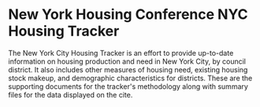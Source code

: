 # New York Housing Conference NYC Housing Tracker
The New York City Housing Tracker is an effort to provide up-to-date information on housing production and need in New York City, by council district. It also includes other measures of housing need, existing housing stock makeup, and demographic characteristics for districts. These are the supporting documents for the tracker's methodology along with summary files for the data displayed on the cite. 
